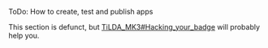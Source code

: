 ToDo: How to create, test and publish apps

This section is defunct, but
<a href="TiLDA_MK3#Hacking_your_badge" class="wikilink"
title="TiLDA_MK3#Hacking_your_badge">TiLDA_MK3#Hacking_your_badge</a>
will probably help you.